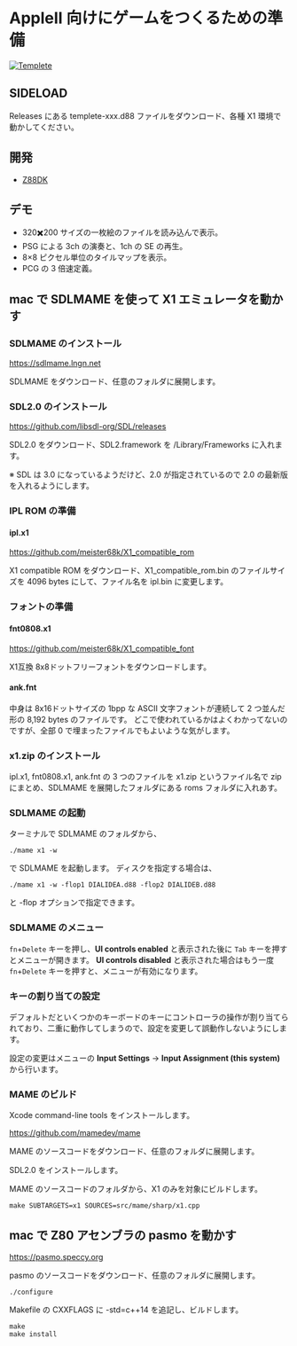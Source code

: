 # AppleII 向けにゲームをつくるための準備

[![Templete](http://img.youtube.com/vi/-e1odH8IzAk/0.jpg)](https://www.youtube.com/watch?v=-e1odH8IzAk)

## SIDELOAD
Releases にある templete-xxx.d88 ファイルをダウンロード、各種 X1 環境で動かしてください。

## 開発
- [Z88DK](https://z88dk.org/site/)

## デモ
- 320✖️200 サイズの一枚絵のファイルを読み込んで表示。
- PSG による 3ch の演奏と、1ch の SE の再生。
- 8×8 ピクセル単位のタイルマップを表示。
- PCG の 3 倍速定義。

## mac で SDLMAME を使って X1 エミュレータを動かす

### SDLMAME のインストール

https://sdlmame.lngn.net

SDLMAME をダウンロード、任意のフォルダに展開します。

### SDL2.0 のインストール

https://github.com/libsdl-org/SDL/releases

SDL2.0 をダウンロード、SDL2.framework を /Library/Frameworks に入れます。

※ SDL は 3.0 になっているようだけど、2.0 が指定されているので 2.0 の最新版を入れるようにします。

### IPL ROM の準備

#### ipl.x1

https://github.com/meister68k/X1_compatible_rom

X1 compatible ROM をダウンロード、X1_compatible_rom.bin のファイルサイズを 4096 bytes にして、ファイル名を ipl.bin に変更します。

### フォントの準備

#### fnt0808.x1

https://github.com/meister68k/X1_compatible_font

X1互換 8x8ドットフリーフォントをダウンロードします。

#### ank.fnt

中身は 8x16ドットサイズの 1bpp な ASCII 文字フォントが連続して 2 つ並んだ形の 8,192 bytes のファイルです。
どこで使われているかはよくわかってないのですが、全部 0 で埋まったファイルでもよいような気がします。

### x1.zip のインストール

ipl.x1, fnt0808.x1, ank.fnt の 3 つのファイルを x1.zip というファイル名で zip にまとめ、SDLMAME を展開したフォルダにある roms フォルダに入れあす。

### SDLMAME の起動

ターミナルで SDLMAME のフォルダから、

```
./mame x1 -w
```

で SDLMAME を起動します。
ディスクを指定する場合は、

```
./mame x1 -w -flop1 DIALIDEA.d88 -flop2 DIALIDEB.d88
```

と -flop オプションで指定できます。

### SDLMAME のメニュー

`fn`+`Delete` キーを押し、**UI controls enabled** と表示された後に `Tab` キーを押すとメニューが開きます。
**UI controls disabled** と表示された場合はもう一度 `fn`+`Delete` キーを押すと、メニューが有効になります。

### キーの割り当ての設定

デフォルトだといくつかのキーボードのキーにコントローラの操作が割り当てられており、二重に動作してしまうので、設定を変更して誤動作しないようにします。

設定の変更はメニューの **Input Settings** → **Input Assignment (this system)** から行います。

### MAME のビルド

Xcode command-line tools をインストールします。

https://github.com/mamedev/mame

MAME のソースコードをダウンロード、任意のフォルダに展開します。

SDL2.0 をインストールします。

MAME のソースコードのフォルダから、X1 のみを対象にビルドします。

```
make SUBTARGETS=x1 SOURCES=src/mame/sharp/x1.cpp
```

## mac で Z80 アセンブラの pasmo を動かす

https://pasmo.speccy.org

pasmo のソースコードをダウンロード、任意のフォルダに展開します。

```
./configure
```

Makefile の CXXFLAGS に  -std=c++14 を追記し、ビルドします。

```
make
make install
```

